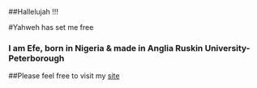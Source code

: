 ##Hallelujah !!! 

#Yahweh has set me free

### I am Efe, born in Nigeria & made in Anglia Ruskin University-Peterborough

##Please feel free to visit my [site](www.youtube.com)

